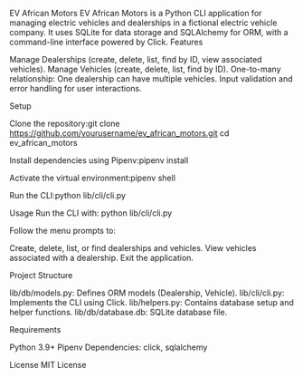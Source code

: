 EV African Motors
EV African Motors is a Python CLI application for managing electric vehicles and dealerships in a fictional electric vehicle company. It uses SQLite for data storage and SQLAlchemy for ORM, with a command-line interface powered by Click.
Features

Manage Dealerships (create, delete, list, find by ID, view associated vehicles).
Manage Vehicles (create, delete, list, find by ID).
One-to-many relationship: One dealership can have multiple vehicles.
Input validation and error handling for user interactions.

Setup

Clone the repository:git clone https://github.com/yourusername/ev_african_motors.git
cd ev_african_motors


Install dependencies using Pipenv:pipenv install


Activate the virtual environment:pipenv shell


Run the CLI:python lib/cli/cli.py



Usage
Run the CLI with:
python lib/cli/cli.py

Follow the menu prompts to:

Create, delete, list, or find dealerships and vehicles.
View vehicles associated with a dealership.
Exit the application.

Project Structure

lib/db/models.py: Defines ORM models (Dealership, Vehicle).
lib/cli/cli.py: Implements the CLI using Click.
lib/helpers.py: Contains database setup and helper functions.
lib/db/database.db: SQLite database file.

Requirements

Python 3.9+
Pipenv
Dependencies: click, sqlalchemy

License
MIT License
